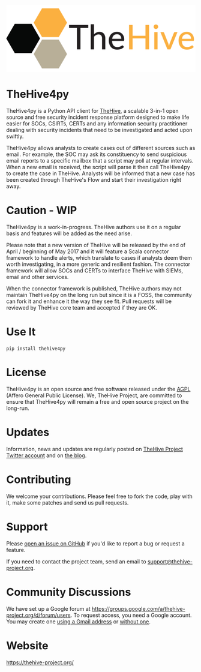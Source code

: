 
![](images/thehive-logo.png)
# TheHive4py
TheHive4py is a Python API client for [TheHive](https://thehive-project.org/), a scalable 3-in-1 open source and free security incident response platform designed to make life easier for SOCs, CSIRTs, CERTs and any information security practitioner dealing with security incidents that need to be investigated and acted upon swiftly.

TheHive4py allows analysts to create cases out of different sources such as email. For example, the SOC may ask its constituency to send suspicious email reports to a specific mailbox that a script may poll at regular intervals. When a new email is received, the script will parse it then call TheHive4py to create the case in TheHive. Analysts will be informed that a new case has been created through TheHive's Flow and start their investigation right away.

# Caution - WIP
TheHive4py is a work-in-progress. TheHive authors use it on a regular basis and features will be added as the need arise.

Please note that a new version of TheHive will be released by the end of April / beginning of May 2017 and it will feature a Scala connector framework to handle alerts, which translate to cases if analysts deem them worth investigating, in a more generic and resilient fashion. The connector framework will allow SOCs and CERTs to interface TheHive with SIEMs, email and other services.

When the connector framework is published, TheHive authors may not maintain TheHive4py on the long run but since it is a FOSS, the community can fork it and enhance it the way they see fit. Pull requests will be reviewed by TheHive core team and accepted if they are OK.

# Use It

```
pip install thehive4py
```
# License
TheHive4py is an open source and free software released under the [AGPL](https://github.com/CERT-BDF/TheHive/blob/master/LICENSE) (Affero General Public License). We, TheHive Project, are committed to ensure that TheHive4py will remain a free and open source project on the long-run.

# Updates
Information, news and updates are regularly posted on [TheHive Project Twitter account](https://twitter.com/thehive_project) and on [the blog](https://blog.thehive-project.org/).

# Contributing
We welcome your contributions. Please feel free to fork the code, play with it, make some patches and send us pull requests.

# Support
Please [open an issue on GitHub](https://github.com/CERT-BDF/TheHive4py/issues/new) if you'd like to report a bug or request a feature.

If you need to contact the project team, send an email to <support@thehive-project.org>.

# Community Discussions
We have set up a Google forum at <https://groups.google.com/a/thehive-project.org/d/forum/users>. To request access, you need a Google account. You may create one [using a Gmail address](https://accounts.google.com/SignUp?hl=en) or [without one](https://accounts.google.com/SignUpWithoutGmail?hl=en).

# Website
<https://thehive-project.org/>
